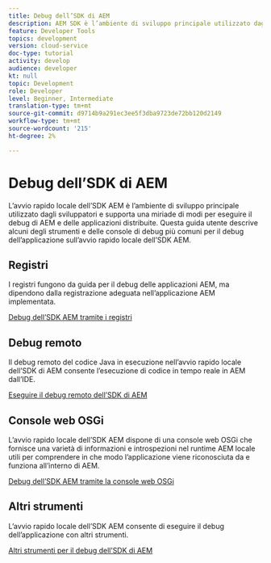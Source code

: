 ```yaml
---
title: Debug dell’SDK di AEM
description: AEM SDK è l’ambiente di sviluppo principale utilizzato dagli sviluppatori e supporta una serie di modi per eseguire il debug di AEM e delle applicazioni distribuite.
feature: Developer Tools
topics: development
version: cloud-service
doc-type: tutorial
activity: develop
audience: developer
kt: null
topic: Development
role: Developer
level: Beginner, Intermediate
translation-type: tm+mt
source-git-commit: d9714b9a291ec3ee5f3dba9723de72bb120d2149
workflow-type: tm+mt
source-wordcount: '215'
ht-degree: 2%

---
```



# Debug dell’SDK di AEM

L’avvio rapido locale dell’SDK AEM è l’ambiente di sviluppo principale utilizzato dagli sviluppatori e supporta una miriade di modi per eseguire il debug di AEM e delle applicazioni distribuite. Questa guida utente descrive alcuni degli strumenti e delle console di debug più comuni per il debug dell’applicazione sull’avvio rapido locale dell’SDK AEM.

## Registri

I registri fungono da guida per il debug delle applicazioni AEM, ma dipendono dalla registrazione adeguata nell’applicazione AEM implementata.

[Debug dell’SDK AEM tramite i registri](./logs.md)

## Debug remoto

Il debug remoto del codice Java in esecuzione nell’avvio rapido locale dell’SDK di AEM consente l’esecuzione di codice in tempo reale in AEM dall’IDE.

[Eseguire il debug remoto dell’SDK di AEM](./remote-debugging.md)

## Console web OSGi

L’avvio rapido locale dell’SDK AEM dispone di una console web OSGi che fornisce una varietà di informazioni e introspezioni nel runtime AEM locale utili per comprendere in che modo l’applicazione viene riconosciuta da e funziona all’interno di AEM.

[Debug dell’SDK AEM tramite la console web OSGi](./osgi-web-consoles.md)

## Altri strumenti

L’avvio rapido locale dell’SDK AEM consente di eseguire il debug dell’applicazione con altri strumenti.

[Altri strumenti per il debug dell’SDK di AEM](./other-tools.md)
